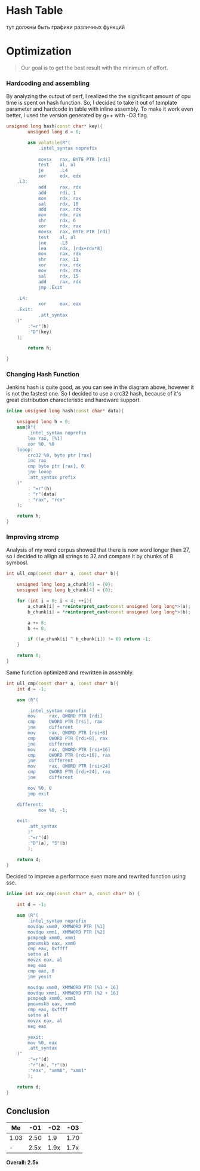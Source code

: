 # Hash Table
тут должны быть графики различных функций

# Optimization 
> Our goal is to get the best result with the minimum of effort.


### Hardcoding and assembling
By analyzing the output of perf, I realized the the significant amount of cpu time is spent on hash function. So, I decided to take it out of template parameter and hardcode in table with inline assembly. To make it work even better, I used the version generated by g++ with -O3 flag.
```C++
unsigned long hash(const char* key){
        unsigned long d = 0;

        asm volatile(R"(
            .intel_syntax noprefix
    
            movsx   rax, BYTE PTR [rdi]
            test    al, al
            je      .L4
            xor     edx, edx
    .L3:
            add     rax, rdx
            add     rdi, 1
            mov     rdx, rax
            sal     rdx, 10
            add     rax, rdx
            mov     rdx, rax
            shr     rdx, 6
            xor     rdx, rax
            movsx   rax, BYTE PTR [rdi]
            test    al, al
            jne     .L3
            lea     rdx, [rdx+rdx*8]
            mov     rax, rdx
            shr     rax, 11
            xor     rax, rdx
            mov     rdx, rax
            sal     rdx, 15
            add     rax, rdx
            jmp .Exit
    
    .L4:
            xor     eax, eax
    .Exit:
            .att_syntax
    )"
        :"=r"(h)
        :"D"(key)
    );

        return h;

}
```

### Changing Hash Function
Jenkins hash is quite good, as you can see in the diagram above, hovewer it is not the fastest one. So I decided to use a crc32 hash, because of it's great distribution characteristic and hardware support.
```C++
inline unsigned long hash(const char* data){

    unsigned long h = 0;
    asm(R"(
        .intel_syntax noprefix
        lea rax, [%1]
        xor %0, %0
    looop:
        crc32 %0, byte ptr [rax]
        inc rax
        cmp byte ptr [rax], 0
        jne looop 
        .att_syntax prefix
    )"
        : "=r"(h)
        : "r"(data)
        : "rax", "rcx"
	);    

    return h;
}

```

### Improving strcmp
Analysis of my word corpus showed that there is now word longer then 27, so I decided to allign all strings to 32 and compare it by chunks of 8 symbosl.
```C++
int ull_cmp(const char* a, const char* b){

	unsigned long long a_chunk[4] = {0};
	unsigned long long b_chunk[4] = {0};

	for (int i = 0; i < 4; ++i){
		a_chunk[i] = *reinterpret_cast<const unsigned long long*>(a);
		b_chunk[i] = *reinterpret_cast<const unsigned long long*>(b);

		a += 8;
		b += 8;

		if ((a_chunk[i] ^ b_chunk[i]) != 0) return -1;
	}

	return 0;
}
```
Same function optimized and rewritten in assembly.

```C++
int ull_cmp(const char* a, const char* b){
    int d = -1;

    asm (R"(

        .intel_syntax noprefix
        mov     rax, QWORD PTR [rdi]
        cmp     QWORD PTR [rsi], rax
        jne     different 
        mov     rax, QWORD PTR [rsi+8]
        cmp     QWORD PTR [rdi+8], rax
        jne     different 
        mov     rax, QWORD PTR [rsi+16]
        cmp     QWORD PTR [rdi+16], rax
        jne     different 
        mov     rax, QWORD PTR [rsi+24]
        cmp     QWORD PTR [rdi+24], rax
        jne     different 

        mov %0, 0
        jmp exit

    different:
            mov %0, -1;

    exit:
        .att_syntax
        )"
        :"=r"(d)
        :"D"(a), "S"(b)
        );

    return d;
}
```
Decided to improve a performace even more and rewrited function using sse.
```C++
inline int avx_cmp(const char* a, const char* b) {

    int d = -1;

    asm (R"(
        .intel_syntax noprefix
        movdqu xmm0, XMMWORD PTR [%1]
        movdqu xmm1, XMMWORD PTR [%2]
        pcmpeqb xmm0, xmm1
        pmovmskb eax, xmm0
        cmp eax, 0xffff
        setne al
        movzx eax, al
        neg eax
        cmp eax, 0
        jne yexit

        movdqu xmm0, XMMWORD PTR [%1 + 16]
        movdqu xmm1, XMMWORD PTR [%2 + 16]
        pcmpeqb xmm0, xmm1
        pmovmskb eax, xmm0
        cmp eax, 0xffff
        setne al
        movzx eax, al
        neg eax

        yexit:
        mov %0, eax
        .att_syntax
    )"
        :"=r"(d)
        :"r"(a), "r"(b)
        :"eax", "xmm0", "xmm1"
        );

    return d;
}

```

## Conclusion

Me|-O1|-O2|-O3
--- | --- | --- | ---
1.03|2.50|1.9|1.70
-|2.5x|1.9x|1.7x

__Overall: 2.5x__
